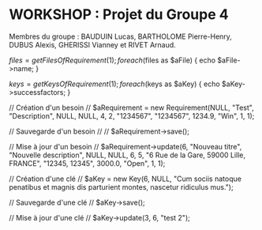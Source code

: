 # WORKSHOP : Projet du Groupe 4

Membres du groupe : BAUDUIN Lucas, BARTHOLOME Pierre-Henry, DUBUS Alexis, GHERISSI Vianney et RIVET Arnaud.









$files = getFilesOfRequirement(1);
foreach ($files as $aFile) {
    echo $aFile->name;
}

$keys = getKeysOfRequirement(1);
foreach ($keys as $aKey) {
    echo $aKey->successfactors;
}


// Création d'un besoin
// $aRequirement = new Requirement(NULL, "Test", "Description", NULL, NULL, 4, 2, "1234567", "1234567", 1234.9, "Win", 1, 1);

// Sauvegarde d'un besoin
// // $aRequirement->save();

// Mise à jour d'un besoin
// $aRequirement->update(6, "Nouveau titre", "Nouvelle description", NULL, NULL, 6, 5, "6 Rue de la Gare, 59000 Lille, FRANCE", "12345, 12345", 3000.0, "Open", 1, 1);


// Création d'une clé
// $aKey = new Key(6, NULL, "Cum sociis natoque penatibus et magnis dis parturient montes, nascetur ridiculus mus.");

// Sauvegarde d'une clé
// $aKey->save();

// Mise à jour d'une clé
// $aKey->update(3, 6, "test 2");
